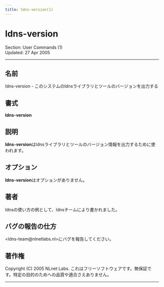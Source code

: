 ```yaml
---
title: ldns-version(1)
---
```

<h1>ldns-version</h1>
<p>Section: User Commands (1)<br />Updated: 27 Apr 2005<br /></p>
<hr />
<h2>名前</h2>
<p>ldns-version - このシステムのldnsライブラリとツールのバージョンを出力する</p>
<h2>書式</h2>
<p><strong>ldns-version</strong></p>
<h2>説明</h2>
<p><strong>ldns-version</strong>はldnsライブラリとツールのバージョン情報を出力するために使われます。</p>
<h2>オプション</h2>
<p><strong>ldns-version</strong>はオプションがありません。</p>
<h2>著者</h2>
<p>ldnsの使い方の例として、ldnsチームにより書かれました。</p>
<h2>バグの報告の仕方</h2>
<p>&lt;ldns-team@nlnetlabs.nl&gt;にバグを報告してください。</p>
<h2>著作権</h2>
<p>Copyright (C) 2005 NLnet Labs. これはフリーソフトウェアです。無保証です。特定の目的のためへの品質や適合さえありません。</p>
<hr />
